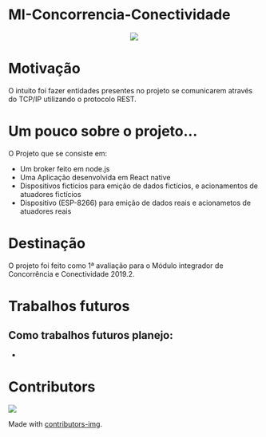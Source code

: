 # MI-Concorrencia-Conectividade
<p align="center"><img src="https://media2.giphy.com/media/i4jKn7itdV2Tvjzj6Y/giphy.gif"></p>

# Motivação
O intuito foi fazer entidades presentes no projeto se comunicarem através do TCP/IP utilizando o protocolo REST.

# Um pouco sobre o projeto...
O Projeto que se consiste em:
<ul>
  <li>Um broker feito em node.js</li>
  <li>Uma Aplicação desenvolvida em React native</li>
  <li>Dispositivos fictícios para emição de dados fictícios, e acionamentos de atuadores fictícios</li>
  <li>Dispositivo (ESP-8266) para emição de dados reais e acionametos de atuadores reais</li>
</ul>

# Destinação
O projeto foi feito como 1ª avaliação para o Módulo integrador de Concorrência e Conectividade 2019.2.

# Trabalhos futuros
Como trabalhos futuros planejo:
- 
-

# Contributors
<a href="https://github.com/ilgoncalves/MI-Concorrencia-Conectividade/graphs/contributors">
  <img src="https://contributors-img.firebaseapp.com/image?repo=ilgoncalves/MI-Concorrencia-Conectividade" />
</a>

Made with [contributors-img](https://contributors-img.firebaseapp.com).
